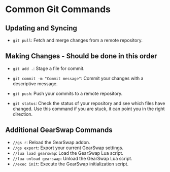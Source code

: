 # Common Git Commands

## Updating and Syncing

- `git pull`: Fetch and merge changes from a remote repository.

## Making Changes - Should be done in this order

- `git add .`: Stage a file for commit.
- `git commit -m "Commit message"`: Commit your changes with a descriptive message.
- `git push`: Push your commits to a remote repository.

- `git status`: Check the status of your repository and see which files have changed. Use this command if you are stuck, it can point you in the right direction.

## Additional GearSwap Commands

- `//gs r`: Reload the GearSwap addon.
- `//gs export`: Export your current GearSwap settings.
- `//lua load gearswap`: Load the GearSwap Lua script.
- `//lua unload gearswap`: Unload the GearSwap Lua script.
- `//exec init`: Execute the GearSwap initialization script.
